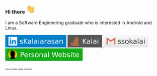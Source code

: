 ### Hi there <img src="resources/hi.gif" width="30" height="30">

I am a Software Engineering graduate who is interested in Android and Linux.

<a href="https://www.linkedin.com/in/skalaiarasan/">
<img src="resources/linkedIn.svg" >
 </a>

<a href="https://stackoverflow.com/users/11200630/kalai?tab=profile">
<img src="resources/stackoverflow.svg" >
 </a>
 
 <a href="mailto:ssokalai@gmail.com">
<img src="resources/gmail.svg" > 
 </a>

<a href="https://kalaiz.github.io/">
<img src="resources/personal-website.svg" >
 </a>


<sub><sup><sub><sup> Icons made using shield.io  </sup></sub></sup></sub>
